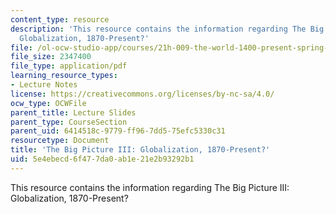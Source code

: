 ```yaml
---
content_type: resource
description: 'This resource contains the information regarding The Big Picture III:
  Globalization, 1870-Present?'
file: /ol-ocw-studio-app/courses/21h-009-the-world-1400-present-spring-2014/5e4ebecd6f477da0ab1e21e2b93292b1_MIT21H_009S14_Lec_18.pdf
file_size: 2347400
file_type: application/pdf
learning_resource_types:
- Lecture Notes
license: https://creativecommons.org/licenses/by-nc-sa/4.0/
ocw_type: OCWFile
parent_title: Lecture Slides
parent_type: CourseSection
parent_uid: 6414518c-9779-ff96-7dd5-75efc5330c31
resourcetype: Document
title: 'The Big Picture III: Globalization, 1870-Present?'
uid: 5e4ebecd-6f47-7da0-ab1e-21e2b93292b1
---
```

This resource contains the information regarding The Big Picture III: Globalization, 1870-Present?